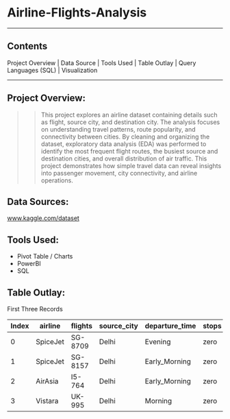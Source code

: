 # Airline-Flights-Analysis

---
## Contents
Project Overview | Data Source | Tools Used | Table Outlay | Query Languages (SQL) | Visualization

---
## Project Overview:
>> This project explores an airline dataset containing details such as flight, source city, and destination city. The analysis focuses on understanding travel patterns, route popularity, and connectivity between cities. By cleaning and organizing the dataset, exploratory data analysis (EDA) was performed to identify the most frequent flight routes, the busiest source and destination cities, and overall distribution of air traffic. This project demonstrates how simple travel data can reveal insights into passenger movement, city connectivity, and airline operations.

## Data Sources:
www.kaggle.com/dataset

## Tools Used:
+ Pivot Table / Charts
+ PowerBI
+ SQL

## Table Outlay:
First Three Records


| Index | airline | flights | source_city | departure_time | stops | arrival_time | destination_city | class | duration | days_left | price |
|-----|-----|-----|------|-----|-----|-----|------|-----|-----|------|-----|          
| 0 |	SpiceJet | SG-8709 |	Delhi |	Evening	| zero	| Night	| Mumbai | Economy	| 2.17	| 1 |	5953 |
| 1 | SpiceJet | SG-8157 |	Delhi |	Early_Morning |	zero |	Morning |	Mumbai | Economy |	2.33 |	1 |	5953 |
| 2 |	AirAsia |	I5-764 |	Delhi |	Early_Morning |	zero |	Early_Morning | Mumbai |	Economy |	2.17 |	1  |	5956 |
| 3 |	Vistara |	UK-995 |	Delhi |	Morning |	zero |	Afternoon | Mumbai |	Economy |	2.25 |	1 |	5955 |



